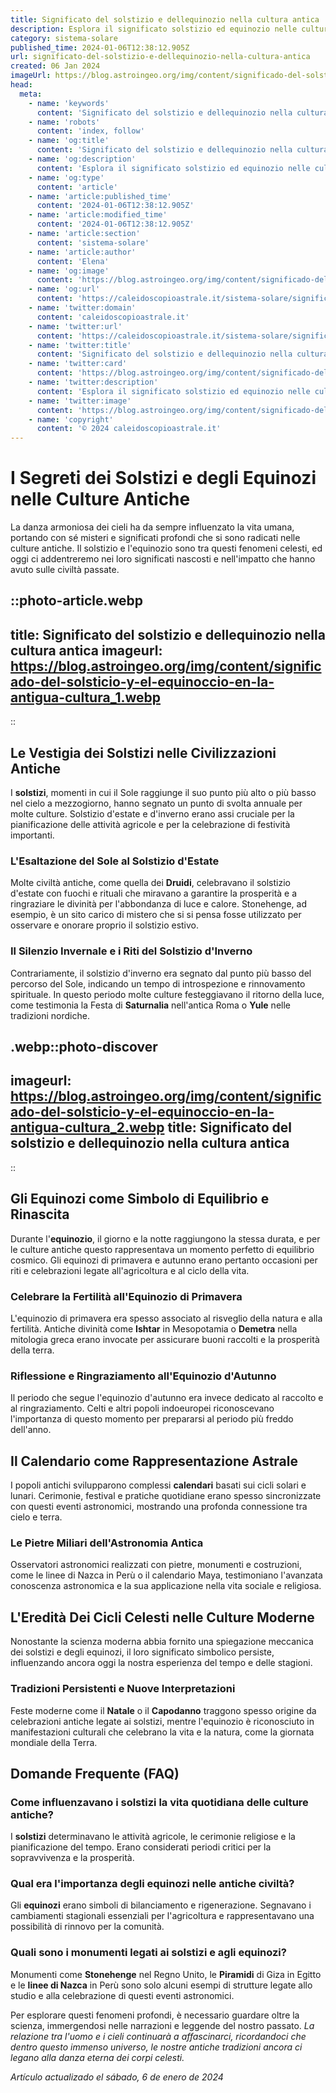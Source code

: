 ```yaml
---
title: Significato del solstizio e dellequinozio nella cultura antica
description: Esplora il significato solstizio ed equinozio nelle culture antiche. Scopri tradizioni e misteri celati dietro questi eventi celesti.
category: sistema-solare
published_time: 2024-01-06T12:38:12.905Z
url: significato-del-solstizio-e-dellequinozio-nella-cultura-antica
created: 06 Jan 2024
imageUrl: https://blog.astroingeo.org/img/content/significado-del-solsticio-y-el-equinoccio-en-la-antigua-cultura_1.webp
head:
  meta:
    - name: 'keywords'
      content: 'Significato del solstizio e dellequinozio nella cultura antica'
    - name: 'robots'
      content: 'index, follow'
    - name: 'og:title'
      content: 'Significato del solstizio e dellequinozio nella cultura antica'
    - name: 'og:description'
      content: 'Esplora il significato solstizio ed equinozio nelle culture antiche. Scopri tradizioni e misteri celati dietro questi eventi celesti.'
    - name: 'og:type'
      content: 'article'
    - name: 'article:published_time'
      content: '2024-01-06T12:38:12.905Z'
    - name: 'article:modified_time'
      content: '2024-01-06T12:38:12.905Z'
    - name: 'article:section'
      content: 'sistema-solare'
    - name: 'article:author'
      content: 'Elena'
    - name: 'og:image'
      content: 'https://blog.astroingeo.org/img/content/significado-del-solsticio-y-el-equinoccio-en-la-antigua-cultura_1.webp'
    - name: 'og:url'
      content: 'https://caleidoscopioastrale.it/sistema-solare/significato-del-solstizio-e-dellequinozio-nella-cultura-antica'
    - name: 'twitter:domain'
      content: 'caleidoscopioastrale.it'
    - name: 'twitter:url'
      content: 'https://caleidoscopioastrale.it/sistema-solare/significato-del-solstizio-e-dellequinozio-nella-cultura-antica'
    - name: 'twitter:title'
      content: 'Significato del solstizio e dellequinozio nella cultura antica'
    - name: 'twitter:card'
      content: 'https://blog.astroingeo.org/img/content/significado-del-solsticio-y-el-equinoccio-en-la-antigua-cultura_1.webp'
    - name: 'twitter:description'
      content: 'Esplora il significato solstizio ed equinozio nelle culture antiche. Scopri tradizioni e misteri celati dietro questi eventi celesti.'
    - name: 'twitter:image'
      content: 'https://blog.astroingeo.org/img/content/significado-del-solsticio-y-el-equinoccio-en-la-antigua-cultura_1.webp'
    - name: 'copyright'
      content: '© 2024 caleidoscopioastrale.it'
---
```

# I Segreti dei Solstizi e degli Equinozi nelle Culture Antiche

La danza armoniosa dei cieli ha da sempre influenzato la vita umana, portando con sé misteri e significati profondi che si sono radicati nelle culture antiche. Il solstizio e l'equinozio sono tra questi fenomeni celesti, ed oggi ci addentreremo nei loro significati nascosti e nell'impatto che hanno avuto sulle civiltà passate.

::photo-article.webp
---
title: Significato del solstizio e dellequinozio nella cultura antica
imageurl: https://blog.astroingeo.org/img/content/significado-del-solsticio-y-el-equinoccio-en-la-antigua-cultura_1.webp
---
::

## Le Vestigia dei Solstizi nelle Civilizzazioni Antiche

I **solstizi**, momenti in cui il Sole raggiunge il suo punto più alto o più basso nel cielo a mezzogiorno, hanno segnato un punto di svolta annuale per molte culture. Solstizio d'estate e d'inverno erano assi cruciale per la pianificazione delle attività agricole e per la celebrazione di festività importanti.

### L'Esaltazione del Sole al Solstizio d'Estate

Molte civiltà antiche, come quella dei **Druidi**, celebravano il solstizio d'estate con fuochi e rituali che miravano a garantire la prosperità e a ringraziare le divinità per l'abbondanza di luce e calore. Stonehenge, ad esempio, è un sito carico di mistero che si si pensa fosse utilizzato per osservare e onorare proprio il solstizio estivo.

### Il Silenzio Invernale e i Riti del Solstizio d'Inverno

Contrariamente, il solstizio d'inverno era segnato dal punto più basso del percorso del Sole, indicando un tempo di introspezione e rinnovamento spirituale. In questo periodo molte culture festeggiavano il ritorno della luce, come testimonia la Festa di **Saturnalia** nell'antica Roma o **Yule** nelle tradizioni nordiche.

.webp::photo-discover
---
imageurl: https://blog.astroingeo.org/img/content/significado-del-solsticio-y-el-equinoccio-en-la-antigua-cultura_2.webp
title: Significato del solstizio e dellequinozio nella cultura antica
---
::

## Gli Equinozi come Simbolo di Equilibrio e Rinascita

Durante l'**equinozio**, il giorno e la notte raggiungono la stessa durata, e per le culture antiche questo rappresentava un momento perfetto di equilibrio cosmico. Gli equinozi di primavera e autunno erano pertanto occasioni per riti e celebrazioni legate all'agricoltura e al ciclo della vita.

### Celebrare la Fertilità all'Equinozio di Primavera

L'equinozio di primavera era spesso associato al risveglio della natura e alla fertilità. Antiche divinità come **Ishtar** in Mesopotamia o **Demetra** nella mitologia greca erano invocate per assicurare buoni raccolti e la prosperità della terra.

### Riflessione e Ringraziamento all'Equinozio d'Autunno

Il periodo che segue l'equinozio d'autunno era invece dedicato al raccolto e al ringraziamento. Celti e altri popoli indoeuropei riconoscevano l'importanza di questo momento per prepararsi al periodo più freddo dell'anno.

## Il Calendario come Rappresentazione Astrale

I popoli antichi svilupparono complessi **calendari** basati sui cicli solari e lunari. Cerimonie, festival e pratiche quotidiane erano spesso sincronizzate con questi eventi astronomici, mostrando una profonda connessione tra cielo e terra.

### Le Pietre Miliari dell'Astronomia Antica

Osservatori astronomici realizzati con pietre, monumenti e costruzioni, come le linee di Nazca in Perù o il calendario Maya, testimoniano l'avanzata conoscenza astronomica e la sua applicazione nella vita sociale e religiosa.

## L'Eredità Dei Cicli Celesti nelle Culture Moderne

Nonostante la scienza moderna abbia fornito una spiegazione meccanica dei solstizi e degli equinozi, il loro significato simbolico persiste, influenzando ancora oggi la nostra esperienza del tempo e delle stagioni.

### Tradizioni Persistenti e Nuove Interpretazioni

Feste moderne come il **Natale** o il **Capodanno** traggono spesso origine da celebrazioni antiche legate ai solstizi, mentre l'equinozio è riconosciuto in manifestazioni culturali che celebrano la vita e la natura, come la giornata mondiale della Terra.

## Domande Frequente (FAQ)

### Come influenzavano i solstizi la vita quotidiana delle culture antiche?

I **solstizi** determinavano le attività agricole, le cerimonie religiose e la pianificazione del tempo. Erano considerati periodi critici per la sopravvivenza e la prosperità.

### Qual era l'importanza degli equinozi nelle antiche civiltà?

Gli **equinozi** erano simboli di bilanciamento e rigenerazione. Segnavano i cambiamenti stagionali essenziali per l'agricoltura e rappresentavano una possibilità di rinnovo per la comunità.

### Quali sono i monumenti legati ai solstizi e agli equinozi?

Monumenti come **Stonehenge** nel Regno Unito, le **Piramidi** di Giza in Egitto e le **linee di Nazca** in Perù sono solo alcuni esempi di strutture legate allo studio e alla celebrazione di questi eventi astronomici.

Per esplorare questi fenomeni profondi, è necessario guardare oltre la scienza, immergendosi nelle narrazioni e leggende del nostro passato. *La relazione tra l'uomo e i cieli continuarà a affascinarci, ricordandoci che dentro questo immenso universo, le nostre antiche tradizioni ancora ci legano alla danza eterna dei corpi celesti.*

_Artículo actualizado el sábado, 6 de enero de 2024_